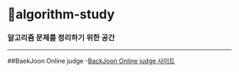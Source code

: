 # 🔐algorithm-study
### 알고리즘 문제를 정리하기 위한 공간 
----------------------------------------
##BaekJoon Online judge
-[BackJoon Online judge 사이트](https://www.acmicpc.net/) 
